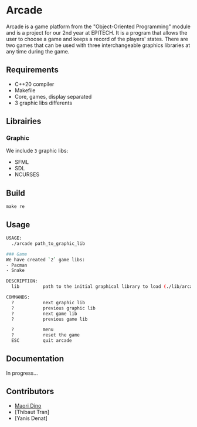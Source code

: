 
# Arcade
Arcade is a game platform from the "Object-Oriented Programming" module and is a project for our 2nd year at EPITECH. It is a program that allows the user to choose a game and keeps a record of the players' states. There are two games that can be used with three interchangeable graphics libraries at any time during the game.

## Requirements

- C++20 compiler
- Makefile
- Core, games, display separated
- 3 graphic libs differents


## Librairies
### Graphic
We include `3` graphic libs:
- SFML
- SDL
- NCURSES

## Build

```
make re
```

## Usage
```bash
USAGE:
  ./arcade path_to_graphic_lib

### Game
We have created `2` game libs:
- Pacman
- Snake

DESCRIPTION:
  lib         path to the initial graphical library to load (./lib/arcade_lib_name.so)

COMMANDS:
  ?           next graphic lib
  ?           previous graphic lib
  ?           next game lib
  ?           previous game lib

  ?           menu
  ?           reset the game
  ESC         quit arcade
```

## Documentation
In progress...

## Contributors

- [Maori Dino](https://github.com/MaoKoro)
- [Thibaut Tran]
- [Yanis Denat]